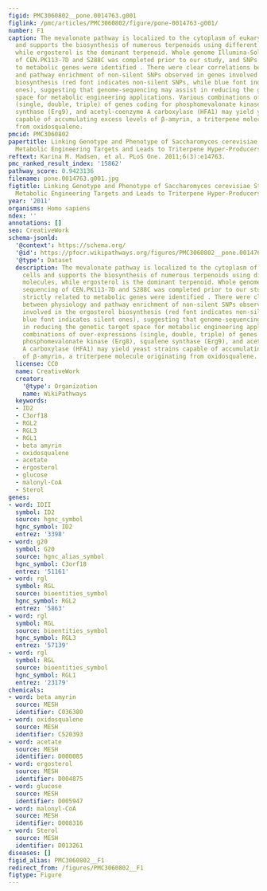 ```yaml
---
figid: PMC3060802__pone.0014763.g001
figlink: /pmc/articles/PMC3060802/figure/pone-0014763-g001/
number: F1
caption: The mevalonate pathway is localized to the cytoplasm of eukaryotic cells
  and supports the biosynthesis of numerous terpenoids using different precursor molecules,
  while ergosterol is the dominant terpenoid. Whole genome Illumina-Solexa sequencing
  of CEN.PK113-7D and S288C was completed prior to our study, and SNPs strictly related
  to metabolic genes were identified . There were clear correlations between physiology
  and pathway enrichment of non-silent SNPs observed in genes involved in the ergosterol
  biosynthesis (red font indicates non-silent SNPs, while blue font indicates silent
  ones), suggesting that genome-sequencing may assist in reducing the genetic target
  space for metabolic engineering applications. Various combinations of over-expressions
  (single, double, triple) of genes coding for phosphomevalonate kinase (Erg8), squalene
  synthase (Erg9), and acetyl-coenzyme A carboxylase (HFA1) may yield yeast strains
  capable of accumulating excess levels of β-amyrin, a triterpene molecule originating
  from oxidosqualene.
pmcid: PMC3060802
papertitle: Linking Genotype and Phenotype of Saccharomyces cerevisiae Strains Reveals
  Metabolic Engineering Targets and Leads to Triterpene Hyper-Producers.
reftext: Karina M. Madsen, et al. PLoS One. 2011;6(3):e14763.
pmc_ranked_result_index: '15862'
pathway_score: 0.9423136
filename: pone.0014763.g001.jpg
figtitle: Linking Genotype and Phenotype of Saccharomyces cerevisiae Strains Reveals
  Metabolic Engineering Targets and Leads to Triterpene Hyper-Producers
year: '2011'
organisms: Homo sapiens
ndex: ''
annotations: []
seo: CreativeWork
schema-jsonld:
  '@context': https://schema.org/
  '@id': https://pfocr.wikipathways.org/figures/PMC3060802__pone.0014763.g001.html
  '@type': Dataset
  description: The mevalonate pathway is localized to the cytoplasm of eukaryotic
    cells and supports the biosynthesis of numerous terpenoids using different precursor
    molecules, while ergosterol is the dominant terpenoid. Whole genome Illumina-Solexa
    sequencing of CEN.PK113-7D and S288C was completed prior to our study, and SNPs
    strictly related to metabolic genes were identified . There were clear correlations
    between physiology and pathway enrichment of non-silent SNPs observed in genes
    involved in the ergosterol biosynthesis (red font indicates non-silent SNPs, while
    blue font indicates silent ones), suggesting that genome-sequencing may assist
    in reducing the genetic target space for metabolic engineering applications. Various
    combinations of over-expressions (single, double, triple) of genes coding for
    phosphomevalonate kinase (Erg8), squalene synthase (Erg9), and acetyl-coenzyme
    A carboxylase (HFA1) may yield yeast strains capable of accumulating excess levels
    of β-amyrin, a triterpene molecule originating from oxidosqualene.
  license: CC0
  name: CreativeWork
  creator:
    '@type': Organization
    name: WikiPathways
  keywords:
  - ID2
  - C3orf18
  - RGL2
  - RGL3
  - RGL1
  - beta amyrin
  - oxidosqualene
  - acetate
  - ergosterol
  - glucose
  - malonyl-CoA
  - Sterol
genes:
- word: IDII
  symbol: ID2
  source: hgnc_symbol
  hgnc_symbol: ID2
  entrez: '3398'
- word: g20
  symbol: G20
  source: hgnc_alias_symbol
  hgnc_symbol: C3orf18
  entrez: '51161'
- word: rgl
  symbol: RGL
  source: bioentities_symbol
  hgnc_symbol: RGL2
  entrez: '5863'
- word: rgl
  symbol: RGL
  source: bioentities_symbol
  hgnc_symbol: RGL3
  entrez: '57139'
- word: rgl
  symbol: RGL
  source: bioentities_symbol
  hgnc_symbol: RGL1
  entrez: '23179'
chemicals:
- word: beta amyrin
  source: MESH
  identifier: C036380
- word: oxidosqualene
  source: MESH
  identifier: C520393
- word: acetate
  source: MESH
  identifier: D000085
- word: ergosterol
  source: MESH
  identifier: D004875
- word: glucose
  source: MESH
  identifier: D005947
- word: malonyl-CoA
  source: MESH
  identifier: D008316
- word: Sterol
  source: MESH
  identifier: D013261
diseases: []
figid_alias: PMC3060802__F1
redirect_from: /figures/PMC3060802__F1
figtype: Figure
---
```

